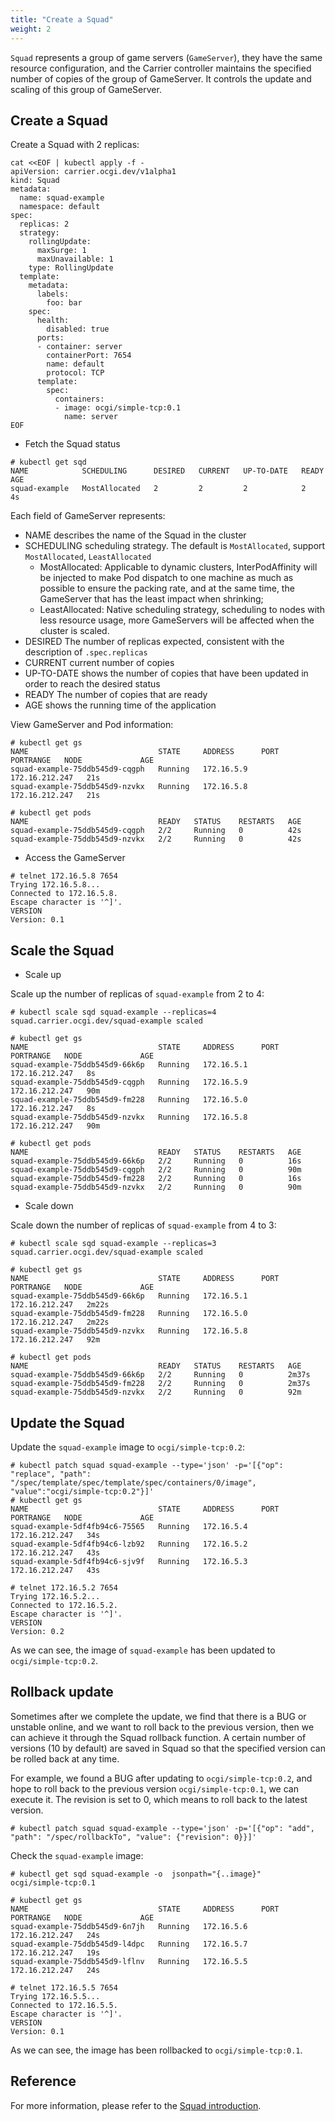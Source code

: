 ```yaml
---
title: "Create a Squad"
weight: 2
---
```


`Squad` represents a group of game servers (`GameServer`), they have the same resource configuration, 
and the Carrier controller maintains the specified number of copies of the group of GameServer. 
It controls the update and scaling of this group of GameServer.

## Create a Squad

Create a Squad with 2 replicas:

```shell script
cat <<EOF | kubectl apply -f -
apiVersion: carrier.ocgi.dev/v1alpha1
kind: Squad
metadata:
  name: squad-example
  namespace: default
spec:
  replicas: 2
  strategy:
    rollingUpdate:
      maxSurge: 1
      maxUnavailable: 1
    type: RollingUpdate
  template:
    metadata:
      labels:
        foo: bar
    spec:
      health:
        disabled: true
      ports:
      - container: server
        containerPort: 7654
        name: default
        protocol: TCP
      template:
        spec:
          containers:
          - image: ocgi/simple-tcp:0.1
            name: server
EOF
```

* Fetch the Squad status

```shell script
# kubectl get sqd
NAME            SCHEDULING      DESIRED   CURRENT   UP-TO-DATE   READY   AGE
squad-example   MostAllocated   2         2         2            2       4s
```
Each field of GameServer represents:
- NAME describes the name of the Squad in the cluster
- SCHEDULING scheduling strategy. The default is `MostAllocated`, support `MostAllocated`, `LeastAllocated`
   - MostAllocated: Applicable to dynamic clusters, InterPodAffinity will be injected to make Pod dispatch to one machine as much as possible to ensure the packing rate, and at the same time, the GameServer that has the least impact when shrinking;
   - LeastAllocated: Native scheduling strategy, scheduling to nodes with less resource usage, more GameServers will be affected when the cluster is scaled.
- DESIRED The number of replicas expected, consistent with the description of `.spec.replicas`
- CURRENT current number of copies
- UP-TO-DATE shows the number of copies that have been updated in order to reach the desired status
- READY The number of copies that are ready
- AGE shows the running time of the application

View GameServer and Pod information:
```shell script
# kubectl get gs
NAME                             STATE     ADDRESS      PORT   PORTRANGE   NODE             AGE
squad-example-75ddb545d9-cqgph   Running   172.16.5.9                      172.16.212.247   21s
squad-example-75ddb545d9-nzvkx   Running   172.16.5.8                      172.16.212.247   21s

# kubectl get pods
NAME                             READY   STATUS    RESTARTS   AGE
squad-example-75ddb545d9-cqgph   2/2     Running   0          42s
squad-example-75ddb545d9-nzvkx   2/2     Running   0          42s
```

* Access the GameServer

```shell script
# telnet 172.16.5.8 7654
Trying 172.16.5.8...
Connected to 172.16.5.8.
Escape character is '^]'.
VERSION
Version: 0.1
```

## Scale the Squad

* Scale up

Scale up the number of replicas of `squad-example` from 2 to 4:

```shell
# kubectl scale sqd squad-example --replicas=4
squad.carrier.ocgi.dev/squad-example scaled

# kubectl get gs
NAME                             STATE     ADDRESS      PORT   PORTRANGE   NODE             AGE
squad-example-75ddb545d9-66k6p   Running   172.16.5.1                      172.16.212.247   8s
squad-example-75ddb545d9-cqgph   Running   172.16.5.9                      172.16.212.247   90m
squad-example-75ddb545d9-fm228   Running   172.16.5.0                      172.16.212.247   8s
squad-example-75ddb545d9-nzvkx   Running   172.16.5.8                      172.16.212.247   90m

# kubectl get pods
NAME                             READY   STATUS    RESTARTS   AGE
squad-example-75ddb545d9-66k6p   2/2     Running   0          16s
squad-example-75ddb545d9-cqgph   2/2     Running   0          90m
squad-example-75ddb545d9-fm228   2/2     Running   0          16s
squad-example-75ddb545d9-nzvkx   2/2     Running   0          90m
```

* Scale down

Scale down the number of replicas of `squad-example` from 4 to 3:

```shell
# kubectl scale sqd squad-example --replicas=3
squad.carrier.ocgi.dev/squad-example scaled

# kubectl get gs  
NAME                             STATE     ADDRESS      PORT   PORTRANGE   NODE             AGE
squad-example-75ddb545d9-66k6p   Running   172.16.5.1                      172.16.212.247   2m22s
squad-example-75ddb545d9-fm228   Running   172.16.5.0                      172.16.212.247   2m22s
squad-example-75ddb545d9-nzvkx   Running   172.16.5.8                      172.16.212.247   92m

# kubectl get pods
NAME                             READY   STATUS    RESTARTS   AGE
squad-example-75ddb545d9-66k6p   2/2     Running   0          2m37s
squad-example-75ddb545d9-fm228   2/2     Running   0          2m37s
squad-example-75ddb545d9-nzvkx   2/2     Running   0          92m
```

## Update the Squad

Update the `squad-example` image to `ocgi/simple-tcp:0.2`:

```shell
# kubectl patch squad squad-example --type='json' -p='[{"op": "replace", "path": "/spec/template/spec/template/spec/containers/0/image", "value":"ocgi/simple-tcp:0.2"}]'
# kubectl get gs  
NAME                             STATE     ADDRESS      PORT   PORTRANGE   NODE             AGE
squad-example-5df4fb94c6-75565   Running   172.16.5.4                      172.16.212.247   34s
squad-example-5df4fb94c6-lzb92   Running   172.16.5.2                      172.16.212.247   43s
squad-example-5df4fb94c6-sjv9f   Running   172.16.5.3                      172.16.212.247   43s

# telnet 172.16.5.2 7654
Trying 172.16.5.2...
Connected to 172.16.5.2.
Escape character is '^]'.
VERSION
Version: 0.2
```

As we can see, the image of `squad-example` has been updated to `ocgi/simple-tcp:0.2`.

## Rollback update

Sometimes after we complete the update, we find that there is a BUG or unstable online, and we want to roll back to the previous version, then we can achieve it through the Squad rollback function. 
A certain number of versions (10 by default) are saved in Squad so that the specified version can be rolled back at any time.

For example, we found a BUG after updating to `ocgi/simple-tcp:0.2`, and hope to roll back to the previous version `ocgi/simple-tcp:0.1`, we can execute it.
The revision is set to 0, which means to roll back to the latest version.

```shell script
# kubectl patch squad squad-example --type='json' -p='[{"op": "add", "path": "/spec/rollbackTo", "value": {"revision": 0}}]'
```

Check the `squad-example` image:

```shell script
# kubectl get sqd squad-example -o  jsonpath="{..image}"
ocgi/simple-tcp:0.1

# kubectl get gs  
NAME                             STATE     ADDRESS      PORT   PORTRANGE   NODE             AGE
squad-example-75ddb545d9-6n7jh   Running   172.16.5.6                      172.16.212.247   24s
squad-example-75ddb545d9-l4dpc   Running   172.16.5.7                      172.16.212.247   19s
squad-example-75ddb545d9-lflnv   Running   172.16.5.5                      172.16.212.247   24s

# telnet 172.16.5.5 7654
Trying 172.16.5.5...
Connected to 172.16.5.5.
Escape character is '^]'.
VERSION
Version: 0.1
```

As we can see, the image has been rollbacked to `ocgi/simple-tcp:0.1`.

## Reference

For more information, please refer to the [Squad introduction](/en/docs/guides/squad_details).

